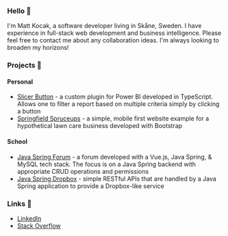 ### Hello :wave:

I'm Matt Kocak, a software developer living in Skåne, Sweden. I have experience in full-stack web development and business intelligence. Please feel free to contact me about any collaboration ideas. I'm always looking to broaden my horizons!

### Projects :notebook:
#### Personal
- [Slicer Button](https://github.com/mattkocak/powerbi-visuals-slicerbutton) - a custom plugin for Power BI developed in TypeScript. Allows one to filter a report based on multiple criteria simply by clicking a button
- [Springfield Spruceups](https://github.com/mattkocak/bootstrap-springfieldspruceups) - a simple, mobile first website example for a hypothetical lawn care business developed with Bootstrap

#### School
- [Java Spring Forum](https://github.com/mattkocak/java-spring-forum) - a forum developed with a Vue.js, Java Spring, & MySQL tech stack. The focus is on a Java Spring backend with appropriate CRUD operations and permissions
- [Java Spring Dropbox](https://github.com/mattkocak/java-spring-dropbox) - simple RESTful APIs that are handled by a Java Spring application to provide a Dropbox-like service

### Links :satellite:
- [LinkedIn](https://www.linkedin.com/in/matt-kocak/)
- [Stack Overflow](https://stackoverflow.com/users/17884414/matt-kocak)
